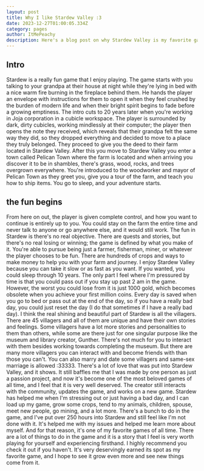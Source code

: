 ```yaml
---
layout: post
title: Why I like Stardew Valley :3
date: 2023-12-27T01:00:05.334Z
category: pages
author: ItMePeachy
description: Here's a blog post on why Stardew Valley is my favorite game :3
---
```

## Intro

Stardew is a really fun game that I enjoy playing. The game starts with you talking to your grandpa at their house at night while they're lying in bed with a nice warm fire burning in the fireplace behind them. He hands the player an envelope with instructions for them to open it when they feel crushed by the burden of modern life and when their bright spirit begins to fade before a growing emptiness. The intro cuts to 20 years later when you're working in Joja corporation in a cubicle workspace. The player is surrounded by dark, dirty cubicles, working mindlessly at their computer; the player then opens the note they received, which reveals that their grandpa felt the same way they did, so they dropped everything and decided to move to a place they truly belonged. They proceed to give you the deed to their farm located in Stardew Valley. After this you move to Stardew Valley you enter a town called Pelican Town where the farm is located and when arriving you discover it to be in shambles, there's grass, wood, rocks, and trees overgrown everywhere. You're introduced to the woodworker and mayor of Pelican Town as they greet you, give you a tour of the farm, and teach you how to ship items. You go to sleep, and your adventure starts. 

## the fun begins

From here on out, the player is given complete control, and how you want to continue is entirely up to you. You could stay on the farm the entire time and never talk to anyone or go anywhere else, and it would still work. The fun in Stardew is there's no real objective. There are quests and stories, but there's no real losing or winning; the game is defined by what you make of it. You're able to pursue being just a farmer, fisherman, miner, or whatever the player chooses to be fun. There are hundreds of crops and ways to make money to help you with your farm and journey. I enjoy Stardew Valley because you can take it slow or as fast as you want. If you wanted, you could sleep through 10 years. The only part I feel where I'm pressured by time is that you could pass out if you stay up past 2 am in the game. However, the worst you could lose from it is just 1000 gold, which becomes obsolete when you achieve your first million coins. Every day is saved when you go to bed or pass out at the end of the day, so if you have a really bad day, you could just reset the day (I do that sometimes if I have a really bad day). I think the real shining and beautiful part of Stardew is all the villagers. There are 45 villagers and all of them are unique and have their own stories and feelings. Some villagers have a lot more stories and personalities to them than others, while some are there just for one singular purpose like the museum and library creator, Gunther. There's not much for you to interact with them besides working towards completing the museum. But there are many more villagers you can interact with and become friends with than those you can't. You can also marry and date some villagers and same-sex marriage is allowed :33333. There's a lot of love that was put into Stardew Valley, and it shows. It still baffles me that I was made by one person as just a passion project, and now it's become one of the most beloved games of all time, and I feel that it is very well deserved. The creator still interacts with the community, updates the game, and works on a new game. Stardew has helped me when I'm stressing out or just having a bad day, and I can load up my game, grow some crops, tend to my animals, children, spouse, meet new people, go mining, and a lot more. There's a bunch to do in the game, and I've put over 250 hours into Stardew and still feel like I'm not done with it. It's helped me with my issues and helped me learn more about myself. And for that reason, it's one of my favorite games of all time. There are a lot of things to do in the game and it is a story that I feel is very worth playing for yourself and experiencing firsthand. I highly recommend you check it out if you haven't. It's very deservingly earned its spot as my favorite game, and I hope to see it grow even more and see new things come from it.